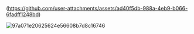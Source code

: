 (https://github.com/user-attachments/assets/ad40f5db-988a-4eb9-b066-6fadff1248bd)
<html>
<head>
 <meta name="facebook-domain-verification" content="8ljpq1tooa23sf0fc15thsjlguvdns" />
</head>
<body>
</body>
</html>

![97a071e20625624e56608b7d8c16746](https://github.com/user-attachments/assets/af02f0ef-9afd-43e0-b887-0257bd646c33)
